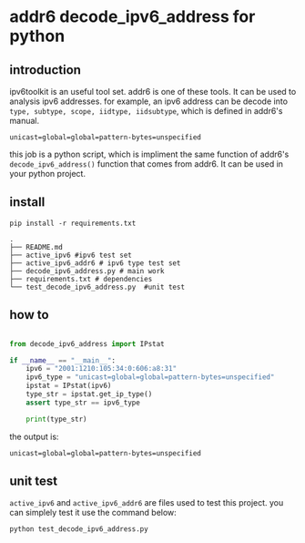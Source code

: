 # addr6 decode_ipv6_address for python

## introduction
ipv6toolkit is an useful tool set.
addr6 is one of these tools. It can be used to analysis ipv6 addresses.
for example, an ipv6 address can be decode into `type, subtype, scope, iidtype, iidsubtype`, which is defined in addr6's manual.
```
unicast=global=global=pattern-bytes=unspecified
```

this job is a python script, which is impliment the same function of addr6's `decode_ipv6_address()` function that comes from addr6. It can be used in your python project.

## install

```shell
pip install -r requirements.txt
```

```shell
.
├── README.md
├── active_ipv6 #ipv6 test set
├── active_ipv6_addr6 # ipv6 type test set
├── decode_ipv6_address.py # main work
├── requirements.txt # dependencies
└── test_decode_ipv6_address.py  #unit test
```

## how to 
```python

from decode_ipv6_address import IPstat

if __name__ == "__main__":
    ipv6 = "2001:1210:105:34:0:606:a8:31"
    ipv6_type = "unicast=global=global=pattern-bytes=unspecified"
    ipstat = IPstat(ipv6)
    type_str = ipstat.get_ip_type()
    assert type_str == ipv6_type

    print(type_str)
```
the output is:
```
unicast=global=global=pattern-bytes=unspecified
```

## unit test
`active_ipv6` and `active_ipv6_addr6` are files used to test this project.
you can simplely test it use the command below:
```
python test_decode_ipv6_address.py
```
